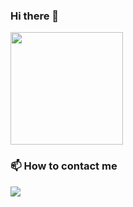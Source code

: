 ### Hi there 👋

<img height="180em" src="https://github-readme-stats.vercel.app/api/top-langs/?username=jorgepvasconcelos&layout=compact&theme=dark">

### 📫 How to contact me
<a href="https://www.linkedin.com/in/jorge-vasconcelos-3155491a0/" target="_blank"><img src="https://img.shields.io/badge/-LinkedIn-%230077B5?style=for-the-badge&logo=linkedin&logoColor=white" target="_blank"></a> 
  
